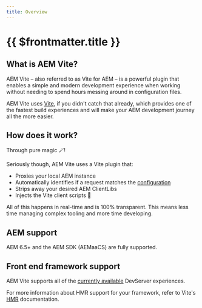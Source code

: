 ```yaml
---
title: Overview
---
```


# {{ $frontmatter.title }}

## What is AEM Vite?

AEM Vite – also referred to as Vite for AEM – is a powerful plugin that enables a simple and modern development experience when working without needing to spend hours messing around in configuration files.

AEM Vite uses [Vite](https://vitejs.dev), if you didn't catch that already, which provides one of the fastest build experiences and will make your AEM development journey all the more easier.

## How does it work?

Through pure magic 🪄!

Seriously though, AEM Vite uses a Vite plugin that:

- Proxies your local AEM instance
- Automatically identifies if a request matches the [configuration](./front-end/vite-plugin/#configuration)
- Strips away your desired AEM ClientLibs
- Injects the Vite client scripts 💯

All of this happens in real-time and is 100% transparent. This means less time managing complex tooling and more time developing.

## AEM support

AEM 6.5+ and the AEM SDK (AEMaaCS) are fully supported.

## Front end framework support

AEM Vite supports all of the [currently available](https://vitejs.dev/guide/backend-integration.html) DevServer experiences.

For more information about HMR support for your framework, refer to Vite's [HMR](https://vitejs.dev/guide/features.html#hot-module-replacement) documentation.
